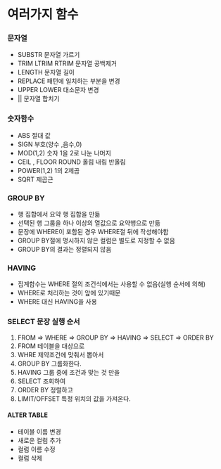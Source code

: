 # 여러가지 함수

### 문자열
- SUBSTR 문자열 가르기
- TRIM LTRIM RTRIM 문자열 공백제거
- LENGTH 문자열 길이
- REPLACE 패턴에 일치하는 부분을 변경
- UPPER LOWER 대소문자 변경
- || 문자열 합치기

### 숫자함수
- ABS 절대 값
- SIGN 부호(양수 ,음수,0)
- MOD(1,2) 숫자 1을 2로 나눈 나머지
- CEIL , FLOOR ROUND 올림 내림 반올림
- POWER(1,2) 1의 2제곱
- SQRT 제곱근

### GROUP BY
- 행 집합에서 요약 행 집합을 만듦
- 선택된 행 그룹을 하나 이상의 열값으로 요약행으로 만듦
- 문장에 WHERE이 포함된 경우 WHERE절 뒤에 작성해야함
- GROUP BY절에 명시하지 않은 컬럼은 별도로 지정할 수 없음
- GROUP BY의 결과는 정렬되지 않음

### HAVING 
- 집계함수는 WHERE 절의 조건식에서는 사용할 수 없음(실행 순서에 의해)
- WHERE로 처리하는 것이 앞에 있기때문
- WHERE 대신 HAVING을 사용


### SELECT 문장 실행 순서
1. FROM => WHERE => GROUP BY => HAVING => SELECT => ORDER BY
2. FROM 테이블을 대상으로
3.  WHRE 제약조건에 맞춰서 뽑아서
4. GROUP BY 그룹화한다.
5. HAVING 그룹 중에 조건과 맞는 것 만을
6. SELECT 조회하여
7. ORDER BY 정렬하고
8. LIMIT/OFFSET 특정 위치의 값을 가져온다.


#### ALTER TABLE
- 테이블 이름 변경 
- 새로운 컬럼 추가
- 컬럼 이름 수정
- 컬럼 삭제